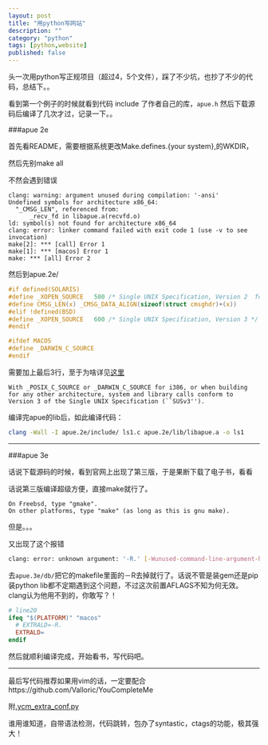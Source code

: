 ```yaml
---
layout: post
title: "用python写网站"
description: ""
category: "python"
tags: [python,website]
published: false
---
```


头一次用python写正规项目（超过4，5个文件），踩了不少坑，也抄了不少的代码，总结下。。








看到第一个例子的时候就看到代码 include 了作者自己的库，`apue.h` 然后下载源码后编译了几次才过，记录一下。。


###apue 2e

首先看README，需要根据系统更改Make.defines.{your system},的WKDIR，

然后先别make all

不然会遇到错误

```text
clang: warning: argument unused during compilation: '-ansi'
Undefined symbols for architecture x86_64:
  "_CMSG_LEN", referenced from:
      _recv_fd in libapue.a(recvfd.o)
ld: symbol(s) not found for architecture x86_64
clang: error: linker command failed with exit code 1 (use -v to see invocation)
make[2]: *** [call] Error 1
make[1]: *** [macos] Error 1
make: *** [all] Error 2
```

然后到apue.2e/

```c
#if defined(SOLARIS)
#define _XOPEN_SOURCE	500	/* Single UNIX Specification, Version 2  for Solaris 9 */
#define CMSG_LEN(x)	_CMSG_DATA_ALIGN(sizeof(struct cmsghdr)+(x))
#elif !defined(BSD)
#define _XOPEN_SOURCE	600	/* Single UNIX Specification, Version 3 */
#endif

#ifdef MACOS
#define _DARWIN_C_SOURCE
#endif
```

需要加上最后3行，至于为啥详见[这里](https://developer.apple.com/library/mac/documentation/Darwin/Reference/Manpages/man5/compat.5.html)

```text
With _POSIX_C_SOURCE or _DARWIN_C_SOURCE for i386, or when building for any other architecture, system and library calls conform to Version 3 of the Single UNIX Specification (``SUSv3'').
```

编译完apue的lib后，如此编译代码：

```sh
clang -Wall -I apue.2e/include/ ls1.c apue.2e/lib/libapue.a -o ls1
```

- - -

###apue 3e

话说下载源码的时候，看到官网上出现了第三版，于是果断下载了电子书，看看

话说第三版编译超级方便，直接make就行了。

```text
On Freebsd, type "gmake".
On other platforms, type "make" (as long as this is gnu make).
```

但是。。。

又出现了这个报错

```sh
clang: error: unknown argument: '-R.' [-Wunused-command-line-argument-hard-error-in-future]
```

去`apue.3e/db/`把它的makefile里面的－R去掉就行了。话说不管是装gem还是pip装python lib都不定期遇到这个问题，不过这次前置AFLAGS不知为何无效。clang认为他用不到的，你敢写？！

```makefile
# line20
ifeq "$(PLATFORM)" "macos"
  # EXTRALD=-R.
  EXTRALD=
endif
```

然后就顺利编译完成，开始看书，写代码吧。

- - -

最后写代码推荐如果用vim的话，一定要配合https://github.com/Valloric/YouCompleteMe

附[.ycm_extra_conf.py](https://gist.github.com/caorong/1ba46227534c3473257a)

谁用谁知道，自带语法检测，代码跳转，包办了syntastic，ctags的功能，极其强大！


